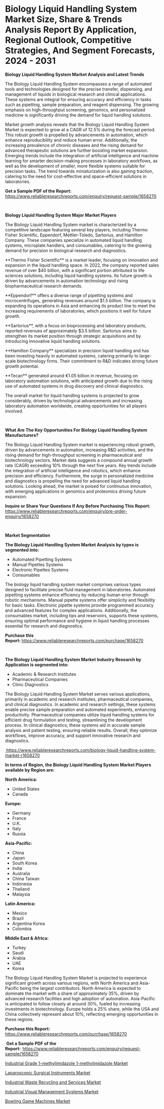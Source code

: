 <p><h1>Biology Liquid Handling System Market Size, Share & Trends Analysis Report By Application, Regional Outlook, Competitive Strategies, And Segment Forecasts, 2024 - 2031</h1></p><p><strong>Biology Liquid Handling System Market Analysis and Latest Trends</strong></p>
<p><p>The Biology Liquid Handling System encompasses a range of automated tools and technologies designed for the precise transfer, dispensing, and management of liquids in biological research and clinical applications. These systems are integral for ensuring accuracy and efficiency in tasks such as pipetting, sample preparation, and reagent dispensing. The growing emphasis on high-throughput screening, genomics, and personalized medicine is significantly driving the demand for liquid handling solutions.</p><p>Market growth analysis reveals that the Biology Liquid Handling System Market is expected to grow at a CAGR of 12.5% during the forecast period. This robust growth is propelled by advancements in automation, which enhance reproducibility and reduce human error. Additionally, the increasing prevalence of chronic diseases and the rising demand for advanced therapeutic solutions are further boosting market expansion. Emerging trends include the integration of artificial intelligence and machine learning for smarter decision-making processes in laboratory workflows, as well as the development of smaller, more flexible systems suitable for precision tasks. The trend towards miniaturization is also gaining traction, catering to the need for cost-effective and space-efficient solutions in laboratories.</p></p>
<p><strong>Get a Sample PDF of the Report:&nbsp;</strong> <a href="https://www.reliableresearchreports.com/enquiry/request-sample/1658270?utm_campaign=1289&utm_medium=2&utm_source=Github&utm_content=ia&utm_term=28092024&utm_id=biology-liquid-handling-system">https://www.reliableresearchreports.com/enquiry/request-sample/1658270</a></p>
<p>&nbsp;</p>
<p><strong>Biology Liquid Handling System Major Market Players</strong></p>
<p><p>The Biology Liquid Handling System market is characterized by a competitive landscape featuring several key players, including Thermo Fisher Scientific, Eppendorf, Mettler-Toledo, Sartorius, and Hamilton Company. These companies specialize in automated liquid handling systems, microplate handlers, and consumables, catering to the growing demand for precision in biological research and diagnostics.</p><p>**Thermo Fisher Scientific** is a market leader, focusing on innovation and expansion in the liquid handling space. In 2022, the company reported sales revenue of over $40 billion, with a significant portion attributed to life sciences solutions, including liquid handling systems. Its future growth is driven by advancements in automation technology and rising biopharmaceutical research demands.</p><p>**Eppendorf** offers a diverse range of pipetting systems and microcentrifuges, generating revenues around $1.5 billion. The company is expanding its operations in Asia and enhancing its product line to meet the increasing requirements of laboratories, which positions it well for future growth.</p><p>**Sartorius**, with a focus on bioprocessing and laboratory products, reported revenues of approximately $3.5 billion. Sartorius aims to strengthen its market position through strategic acquisitions and by introducing innovative liquid handling solutions.</p><p>**Hamilton Company** specializes in precision liquid handling and has been investing heavily in automated systems, catering primarily to large-scale biotechnology firms. Their commitment to R&D indicates strong future growth potential.</p><p>**Tecan** generated around €1.05 billion in revenue, focusing on laboratory automation solutions, with anticipated growth due to the rising use of automated systems in drug discovery and clinical diagnostics.</p><p>The overall market for liquid handling systems is projected to grow considerably, driven by technological advancements and increasing laboratory automation worldwide, creating opportunities for all players involved.</p></p>
<p>&nbsp;</p>
<p><strong>What Are The Key Opportunities For Biology Liquid Handling System Manufacturers?</strong></p>
<p><p>The Biology Liquid Handling System market is experiencing robust growth, driven by advancements in automation, increasing R&D activities, and the rising demand for high-throughput screening in pharmaceutical and biotechnology sectors. Market data suggests a compound annual growth rate (CAGR) exceeding 10% through the next five years. Key trends include the integration of artificial intelligence and robotics, which enhance precision and efficiency. Furthermore, the surge in personalized medicine and diagnostics is propelling the need for advanced liquid handling solutions. Looking ahead, the market is poised for continuous innovation, with emerging applications in genomics and proteomics driving future expansion.</p></p>
<p><strong>Inquire or Share Your Questions If Any Before Purchasing This Report:</strong> <a href="https://www.reliableresearchreports.com/enquiry/pre-order-enquiry/1658270?utm_campaign=1289&utm_medium=2&utm_source=Github&utm_content=ia&utm_term=28092024&utm_id=biology-liquid-handling-system">https://www.reliableresearchreports.com/enquiry/pre-order-enquiry/1658270</a></p>
<p>&nbsp;</p>
<p><strong>Market Segmentation</strong></p>
<p><strong>The Biology Liquid Handling System Market Analysis by types is segmented into:</strong></p>
<p><ul><li>Automated Pipetting Systems</li><li>Manual Pipettes Systems</li><li>Electronic Pipettes Systems</li><li>Consumables</li></ul></p>
<p><p>The biology liquid handling system market comprises various types designed to facilitate precise fluid management in laboratories. Automated pipetting systems enhance efficiency by reducing human error through robotic mechanisms. Manual pipette systems offer simplicity and flexibility for basic tasks. Electronic pipette systems provide programmed accuracy and advanced features for complex applications. Additionally, the consumables market, including tips and reservoirs, supports these systems, ensuring optimal performance and hygiene in liquid handling processes essential for research and diagnostics.</p></p>
<p><strong>Purchase this Report:&nbsp;</strong><a href="https://www.reliableresearchreports.com/purchase/1658270?utm_campaign=1289&utm_medium=2&utm_source=Github&utm_content=ia&utm_term=28092024&utm_id=biology-liquid-handling-system">https://www.reliableresearchreports.com/purchase/1658270</a></p>
<p>&nbsp;</p>
<p><strong>The Biology Liquid Handling System Market Industry Research by Application is segmented into:</strong></p>
<p><ul><li>Academic & Research Institutes</li><li>Pharmaceutical Companies</li><li>Clinic Diagnostics</li></ul></p>
<p><p>The Biology Liquid Handling System Market serves various applications, primarily in academic and research institutes, pharmaceutical companies, and clinical diagnostics. In academic and research settings, these systems enable precise sample preparation and automated experiments, enhancing productivity. Pharmaceutical companies utilize liquid handling systems for efficient drug formulation and testing, streamlining the development process. In clinical diagnostics, these systems aid in accurate sample analysis and patient testing, ensuring reliable results. Overall, they optimize workflows, improve accuracy, and support innovative research and diagnostics.</p></p>
<p><a href="https://www.reliableresearchreports.com/biology-liquid-handling-system-market-r1658270?utm_campaign=1289&utm_medium=2&utm_source=Github&utm_content=ia&utm_term=28092024&utm_id=biology-liquid-handling-system">&nbsp;https://www.reliableresearchreports.com/biology-liquid-handling-system-market-r1658270</a></p>
<p><strong>In terms of Region, the Biology Liquid Handling System Market Players available by Region are:</strong></p>
<p>
    <p> <strong> North America: </strong>
        <ul>
            <li>United States</li>
            <li>Canada</li>
        </ul>
        </p> 
    <p> <strong> Europe: </strong>
        <ul>
            <li>Germany</li>
            <li>France</li>
            <li>U.K.</li>
            <li>Italy</li>
            <li>Russia</li>
        </ul>
        </p> 
    <p> <strong> Asia-Pacific: </strong>
        <ul>
            <li>China</li>
            <li>Japan</li>
            <li>South Korea</li>
            <li>India</li>
            <li>Australia</li>
            <li>China Taiwan</li>
            <li>Indonesia</li>
            <li>Thailand</li>
            <li>Malaysia</li>
        </ul>
        </p> 
    <p> <strong> Latin America: </strong>
        <ul>
            <li>Mexico</li>
            <li>Brazil</li>
            <li>Argentina Korea</li>
            <li>Colombia</li>
        </ul>
        </p> 
    <p> <strong> Middle East & Africa: </strong>
        <ul>
            <li>Turkey</li>
            <li>Saudi</li>
            <li>Arabia</li>
            <li>UAE</li>
            <li>Korea</li>
        </ul>
    </p>
    </p>
<p><p>The Biology Liquid Handling System Market is projected to experience significant growth across various regions, with North America and Asia-Pacific being the largest contributors. North America is expected to dominate the market with a share of approximately 35%, driven by advanced research facilities and high adoption of automation. Asia-Pacific is anticipated to follow closely at around 30%, fueled by increasing investments in biotechnology. Europe holds a 25% share, while the USA and China collectively represent about 10%, reflecting emerging opportunities in these regions.</p></p>
<p><strong>Purchase this Report: </strong><a href="https://www.reliableresearchreports.com/purchase/1658270?utm_campaign=1289&utm_medium=2&utm_source=Github&utm_content=ia&utm_term=28092024&utm_id=biology-liquid-handling-system">https://www.reliableresearchreports.com/purchase/1658270</a></p>
<p>&nbsp;<strong>Get a Sample PDF of the Report:&nbsp;&nbsp;</strong><a href="https://www.reliableresearchreports.com/enquiry/request-sample/1658270?utm_campaign=1289&utm_medium=2&utm_source=Github&utm_content=ia&utm_term=28092024&utm_id=biology-liquid-handling-system">https://www.reliableresearchreports.com/enquiry/request-sample/1658270</a></p>
<p><strong></strong></p>
<p><p><a href="https://github.com/globismark/Market-Research-Report-List-5/blob/main/industrial-grade-1-methylimidazole-1-methylimidazole-market.md?utm_campaign=1289&utm_medium=2&utm_source=Github&utm_content=ia&utm_term=28092024&utm_id=biology-liquid-handling-system">Industrial Grade 1-methylimidazole 1-methylimidazole Market</a></p><p><a href="https://www.linkedin.com/pulse/market-dynamics-future-trends-global-laparoscopic-surgical-instruments-sqvte?trackingId=sntpM57hSW%2BpLvFvqIrrog%3D%3D&utm_campaign=1289&utm_medium=2&utm_source=Github&utm_content=ia&utm_term=28092024&utm_id=biology-liquid-handling-system">Laparoscopic Surgical Instruments Market</a></p><p><a href="https://issuu.com/reportprime-2/docs/industrial-waste-recycling-and-serv_75ab0d849309d8?utm_campaign=1289&utm_medium=2&utm_source=Github&utm_content=ia&utm_term=28092024&utm_id=biology-liquid-handling-system">Industrial Waste Recycling and Services Market</a></p><p><a href="https://issuu.com/reportprime-2/docs/industrial-visual-management-system_22d7544e14a8f5?utm_campaign=1289&utm_medium=2&utm_source=Github&utm_content=ia&utm_term=28092024&utm_id=biology-liquid-handling-system">Industrial Visual Management Systems Market</a></p><p><a href="https://www.linkedin.com/pulse/bowling-game-machines-market-revolution-2024-2031-trends-jaene?trackingId=%2BgvkfzS2RIeHBtuOotFMTg%3D%3D&utm_campaign=1289&utm_medium=2&utm_source=Github&utm_content=ia&utm_term=28092024&utm_id=biology-liquid-handling-system">Bowling Game Machines Market</a></p></p>